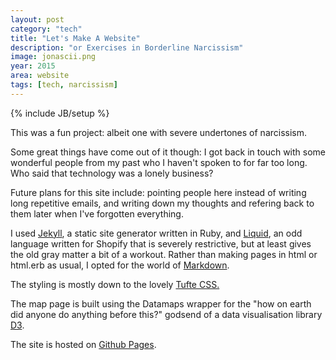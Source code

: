 ```yaml
---
layout: post
category: "tech"
title: "Let's Make A Website"
description: "or Exercises in Borderline Narcissism"
image: jonascii.png
year: 2015
area: website 
tags: [tech, narcissism]
---
```

{% include JB/setup %}
<br>

This was a fun project: albeit one with severe undertones of narcissism.

Some great things have come out of it though: I got back in touch with some wonderful people from my past who I haven't spoken to for far too long. Who said that technology was a lonely business?  

Future plans for this site include: pointing people here instead of writing long repetitive emails, and writing down my thoughts and refering back to them later when I've forgotten everything.

I used <a href="http://jekyllrb.com">Jekyll</a>, a static site generator written in Ruby, and <a href="https://docs.shopify.com/themes/liquid-documentation/basics">Liquid</a>, an odd language written for Shopify that is severely restrictive, but at least gives the old gray matter a bit of a workout. Rather than making pages in html or html.erb as usual, I opted for the world of <a href="https://en.wikipedia.org/wiki/Markdown">Markdown</a>.

The styling is mostly down to the lovely <a href="https://github.com/edwardtufte/tufte-css">Tufte CSS.</a>

The map page is built using the Datamaps wrapper for the "how on earth did anyone do anything before this?" godsend of a data visualisation library <a href="http://datamaps.github.io/">D3</a>.

The site is hosted on <a href="https://pages.github.com/">Github Pages</a>. 

